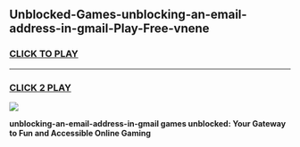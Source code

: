 
## Unblocked-Games-unblocking-an-email-address-in-gmail-Play-Free-vnene
<h3>
<a href="https://premium76.site?title=unblocking-an-email-address-in-gmail&ref=21A">CLICK TO PLAY</a></h3>
<hr>

<h3>
<a href="https://premium76.site?title=unblocking-an-email-address-in-gmail&ref=21A">CLICK 2 PLAY</a>
  
</h3>

<a href="https://premium76.site?title=unblocking-an-email-address-in-gmail&ref=21A"><img src="https://clearcache.store/games.png"></a>


**unblocking-an-email-address-in-gmail games unblocked: Your Gateway to Fun and Accessible Online Gaming**

